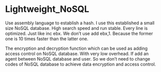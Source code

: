 # Lightweight_NoSQL
Use assembly language to establish a hash. I use this established a small size NoSQL database. High search speed and run stable. Every line is optimized. Just like inc ebx. We don’t use add ebx,1. Because the former one is 10 times faster than the latter one. 

The encryption and decryption function which can be used as adding access control on NoSQL database. With very low overhead. If add an agent between NoSQL database and user. So we don’t need to change codes of NoSQL database to achieve data encryption and access control.
